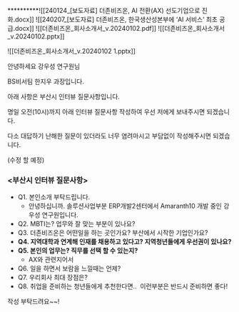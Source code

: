 **********![[240124_[보도자료] 더존비즈온, AI 전환(AX) 선도기업으로 진화.docx]]
![[240207_[보도자료] 더존비즈온, 한국생산성본부에 ‘AI 서비스’ 최초 공급.docx]]
![[더존비즈온_회사소개서_v.20240102.pdf]]
![[더존비즈온_회사소개서_v.20240102.pptx]]

![[더존비즈온_회사소개서_v.20240102 1.pptx]]



안녕하세요 강우성 연구원님

BS비서팀 한지우 과장입니다.

아래 사항은 부산시 인터뷰 질문사항입니다.

명일 오전(10시)까지 아래 인터뷰 질문사항 작성하여 우선 저에게 보내주시면 되겠습니다.

다소 대답하기 난해한 질문이 있더라도 너무 염려마시고 부담없이 작성해주시면 되겠습니다.

(수정 할 예정)

### <부산시 인터뷰 질문사항>

- Q1. 본인소개 부탁드립니다.
	- 안녕하십니까. 솔루션사업부분 ERP개발2센터에서 Amaranth10 개발 중인 강우성 연구원입니다. 
- Q2. MBTI는? 업무와 잘 맞는 부분이 있나요?
- Q3. 더존비즈온은 어떤일을 하는 곳인가요? 부산에서 시작한 기업인가요?
- **Q4. 지역대학과 연계해 인재를 채용하고 있다고? 지역청년들에게 우선권이 있나요?**
- **Q5. 본인의 업무는? 직무를 선택 할 수 있는지?**
    - AX와 관련지어서
- Q6. 일을 하면서 보람을 느낄때는 언제?
- Q7. 우리회사 최대 장점은?
- Q8. 취업을 준비하는 청년들에게 추천한다면..  이런부분은 반드시 준비하면 좋다!

작성 부탁드려요~~!